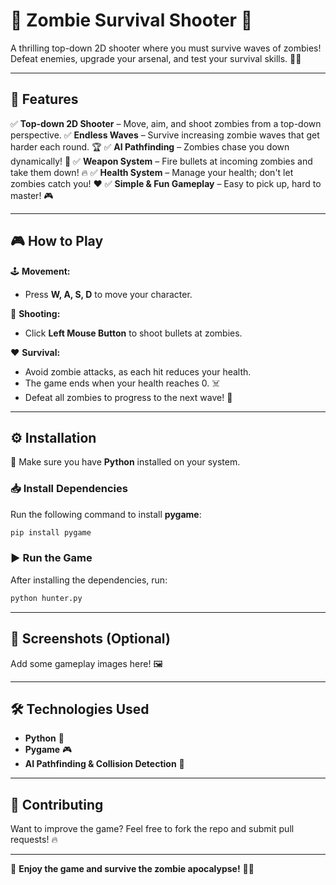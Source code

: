 # 🧟 Zombie Survival Shooter 🔫

A thrilling top-down 2D shooter where you must survive waves of zombies! Defeat enemies, upgrade your arsenal, and test your survival skills. 🚀🔥

---

## 📌 Features

✅ **Top-down 2D Shooter** – Move, aim, and shoot zombies from a top-down perspective.
✅ **Endless Waves** – Survive increasing zombie waves that get harder each round. 🏆
✅ **AI Pathfinding** – Zombies chase you down dynamically! 🧠
✅ **Weapon System** – Fire bullets at incoming zombies and take them down! 🔥
✅ **Health System** – Manage your health; don't let zombies catch you! ❤️
✅ **Simple & Fun Gameplay** – Easy to pick up, hard to master! 🎮

---

## 🎮 How to Play

🕹️ **Movement:**
- Press **W, A, S, D** to move your character.

🎯 **Shooting:**
- Click **Left Mouse Button** to shoot bullets at zombies.

❤️ **Survival:**
- Avoid zombie attacks, as each hit reduces your health.
- The game ends when your health reaches 0. ☠️
- Defeat all zombies to progress to the next wave! 🚀

---

## ⚙️ Installation

🔹 Make sure you have **Python** installed on your system.

### 📥 Install Dependencies
Run the following command to install **pygame**:
```bash
pip install pygame
```

### ▶️ Run the Game
After installing the dependencies, run:
```bash
python hunter.py
```

---

## 📸 Screenshots (Optional)
Add some gameplay images here! 🖼️

---

## 🛠️ Technologies Used
- **Python** 🐍
- **Pygame** 🎮
- **AI Pathfinding & Collision Detection** 🧠

---

## 📢 Contributing
Want to improve the game? Feel free to fork the repo and submit pull requests! 🔥

---


🚀 **Enjoy the game and survive the zombie apocalypse!** 🧟💥